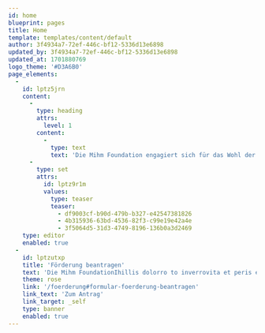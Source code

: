 ```yaml
---
id: home
blueprint: pages
title: Home
template: templates/content/default
author: 3f4934a7-72ef-446c-bf12-5336d13e6898
updated_by: 3f4934a7-72ef-446c-bf12-5336d13e6898
updated_at: 1701880769
logo_theme: '#D3A6B0'
page_elements:
  -
    id: lptz5jrn
    content:
      -
        type: heading
        attrs:
          level: 1
        content:
          -
            type: text
            text: 'Die Mihm Foundation engagiert sich für das Wohl der Menschen. Im Kleinen genauso wie im ganz Grossen.'
      -
        type: set
        attrs:
          id: lptz9r1m
          values:
            type: teaser
            teaser:
              - df9003cf-b90d-479b-b327-e42547381826
              - 4b315936-63bd-4536-82f3-c99e19e42a4e
              - 3f5064d5-31d3-4749-8196-136b0a3d2469
    type: editor
    enabled: true
  -
    id: lptzutxp
    title: 'Förderung beantragen'
    text: 'Die Mihm FoundationIhillis dolorro to inverrovita et peris eveligendae nonseque susaerfera exerchicit voluptatus est verum eat.'
    theme: rose
    link: '/foerderung#formular-foerderung-beantragen'
    link_text: 'Zum Antrag'
    link_target: _self
    type: banner
    enabled: true
---
```

